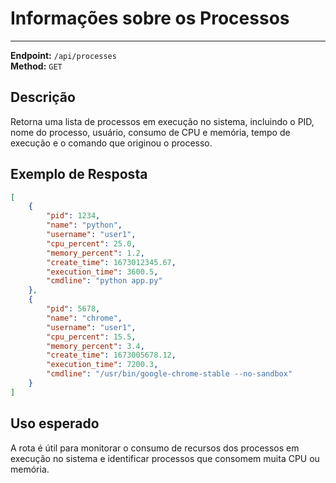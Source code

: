 
# Informações sobre os Processos
----------------------------

**Endpoint:** `/api/processes`  
**Method:** `GET`

## Descrição

Retorna uma lista de processos em execução no sistema, incluindo o PID, nome do processo, usuário, consumo de CPU e memória, tempo de execução e o comando que originou o processo.

## Exemplo de Resposta

```json
[
    {
        "pid": 1234,
        "name": "python",
        "username": "user1",
        "cpu_percent": 25.0,
        "memory_percent": 1.2,
        "create_time": 1673012345.67,
        "execution_time": 3600.5,
        "cmdline": "python app.py"
    },
    {
        "pid": 5678,
        "name": "chrome",
        "username": "user1",
        "cpu_percent": 15.5,
        "memory_percent": 3.4,
        "create_time": 1673005678.12,
        "execution_time": 7200.3,
        "cmdline": "/usr/bin/google-chrome-stable --no-sandbox"
    }
]
```

## Uso esperado

A rota é útil para monitorar o consumo de recursos dos processos em execução no sistema e identificar processos que consomem muita CPU ou memória.